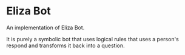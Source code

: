 # Eliza Bot
An implementation of Eliza Bot.    
         
It is purely a symbolic bot that uses logical rules that uses a person's respond and transforms it back into a question.    

